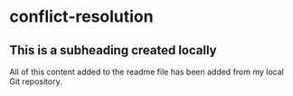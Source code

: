 # conflict-resolution

## This is a subheading created locally

  All of this content added to the readme file has been added from my local Git repository.
  ```

